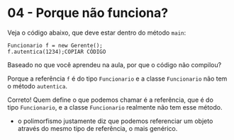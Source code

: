 # 04 - Porque não funciona?

Veja o código abaixo, que deve estar dentro do método `main`:

```
Funcionario f = new Gerente();
f.autentica(1234);COPIAR CÓDIGO
```

Baseado no que você aprendeu na aula, por que o código não compilou?

Porque a referência `f` é do tipo `Funcionario` e a classe `Funcionario` não tem o método `autentica`.

Correto! Quem define o que podemos chamar é a referência, que é do tipo `Funcionario`, e a classe `Funcionario` realmente não tem esse método.

- o polimorfismo justamente diz que podemos referenciar um objeto através do mesmo tipo de referência, o mais genérico.